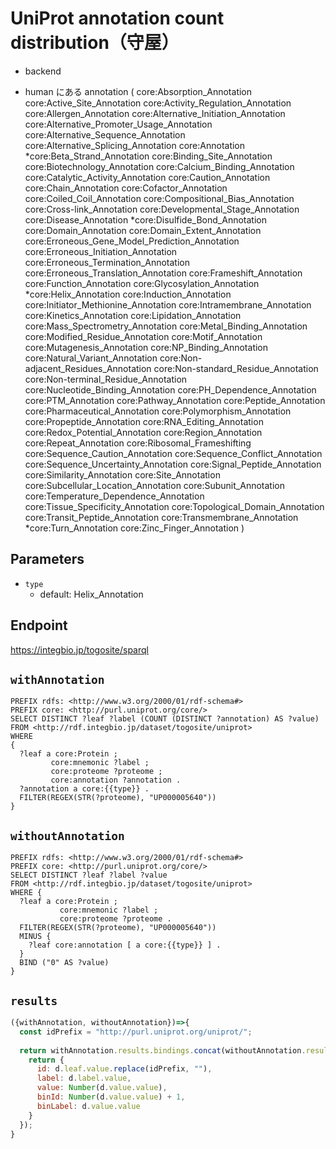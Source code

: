 # UniProt annotation count distribution（守屋）

- backend

- human にある annotation (
core:Absorption_Annotation
core:Active_Site_Annotation
core:Activity_Regulation_Annotation
core:Allergen_Annotation
core:Alternative_Initiation_Annotation
core:Alternative_Promoter_Usage_Annotation
core:Alternative_Sequence_Annotation
core:Alternative_Splicing_Annotation
core:Annotation
*core:Beta_Strand_Annotation
core:Binding_Site_Annotation
core:Biotechnology_Annotation
core:Calcium_Binding_Annotation
core:Catalytic_Activity_Annotation
core:Caution_Annotation
core:Chain_Annotation
core:Cofactor_Annotation
core:Coiled_Coil_Annotation
core:Compositional_Bias_Annotation
core:Cross-link_Annotation
core:Developmental_Stage_Annotation
core:Disease_Annotation
*core:Disulfide_Bond_Annotation
core:Domain_Annotation
core:Domain_Extent_Annotation
core:Erroneous_Gene_Model_Prediction_Annotation
core:Erroneous_Initiation_Annotation
core:Erroneous_Termination_Annotation
core:Erroneous_Translation_Annotation
core:Frameshift_Annotation
core:Function_Annotation
core:Glycosylation_Annotation
*core:Helix_Annotation
core:Induction_Annotation
core:Initiator_Methionine_Annotation
core:Intramembrane_Annotation
core:Kinetics_Annotation
core:Lipidation_Annotation
core:Mass_Spectrometry_Annotation
core:Metal_Binding_Annotation
core:Modified_Residue_Annotation
core:Motif_Annotation
core:Mutagenesis_Annotation
core:NP_Binding_Annotation
core:Natural_Variant_Annotation
core:Non-adjacent_Residues_Annotation
core:Non-standard_Residue_Annotation
core:Non-terminal_Residue_Annotation
core:Nucleotide_Binding_Annotation
core:PH_Dependence_Annotation
core:PTM_Annotation
core:Pathway_Annotation
core:Peptide_Annotation
core:Pharmaceutical_Annotation
core:Polymorphism_Annotation
core:Propeptide_Annotation
core:RNA_Editing_Annotation
core:Redox_Potential_Annotation
core:Region_Annotation
core:Repeat_Annotation
core:Ribosomal_Frameshifting
core:Sequence_Caution_Annotation
core:Sequence_Conflict_Annotation
core:Sequence_Uncertainty_Annotation
core:Signal_Peptide_Annotation
core:Similarity_Annotation
core:Site_Annotation
core:Subcellular_Location_Annotation
core:Subunit_Annotation
core:Temperature_Dependence_Annotation
core:Tissue_Specificity_Annotation
core:Topological_Domain_Annotation
core:Transit_Peptide_Annotation
core:Transmembrane_Annotation
*core:Turn_Annotation
core:Zinc_Finger_Annotation
 )
 
## Parameters

* `type`
  * default: Helix_Annotation

## Endpoint
https://integbio.jp/togosite/sparql

## `withAnnotation`
```sparql
PREFIX rdfs: <http://www.w3.org/2000/01/rdf-schema#>
PREFIX core: <http://purl.uniprot.org/core/>
SELECT DISTINCT ?leaf ?label (COUNT (DISTINCT ?annotation) AS ?value)
FROM <http://rdf.integbio.jp/dataset/togosite/uniprot>
WHERE
{
  ?leaf a core:Protein ;
         core:mnemonic ?label ;
         core:proteome ?proteome ;
         core:annotation ?annotation .
  ?annotation a core:{{type}} .
  FILTER(REGEX(STR(?proteome), "UP000005640"))
}
```

## `withoutAnnotation`
```sparql
PREFIX rdfs: <http://www.w3.org/2000/01/rdf-schema#>
PREFIX core: <http://purl.uniprot.org/core/>
SELECT DISTINCT ?leaf ?label ?value
FROM <http://rdf.integbio.jp/dataset/togosite/uniprot>
WHERE {
  ?leaf a core:Protein ;
           core:mnemonic ?label ;
           core:proteome ?proteome .
  FILTER(REGEX(STR(?proteome), "UP000005640"))
  MINUS {
    ?leaf core:annotation [ a core:{{type}} ] .
  }
  BIND ("0" AS ?value)
}
```

## `results`

```javascript
({withAnnotation, withoutAnnotation})=>{
  const idPrefix = "http://purl.uniprot.org/uniprot/";
  
  return withAnnotation.results.bindings.concat(withoutAnnotation.results.bindings).map(d => {
    return {
      id: d.leaf.value.replace(idPrefix, ""),
      label: d.label.value,
      value: Number(d.value.value),
      binId: Number(d.value.value) + 1,
      binLabel: d.value.value
    }
  });
}
```